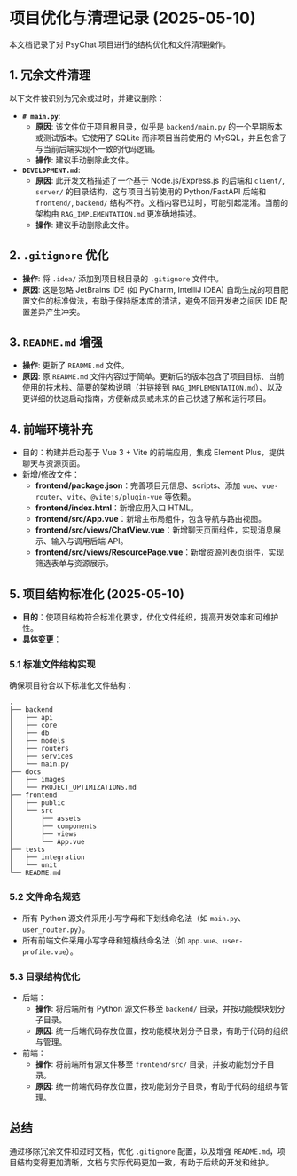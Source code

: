 <!--
 * @Author: zhen doniajohary2677@gmail.com
 * @Date: 2025-05-08 10:02:32
 * @LastEditors: zhen doniajohary2677@gmail.com
 * @LastEditTime: 2025-05-10 10:00:00
 * @FilePath: \0421PysChat\docs\PROJECT_OPTIMIZATIONS.md
 * @Description: 这是默认设置,请设置`customMade`, 打开koroFileHeader查看配置 进行设置: https://github.com/OBKoro1/koro1FileHeader/wiki/%E9%85%8D%E7%BD%AE
-->
# 项目优化与清理记录 (2025-05-10)

本文档记录了对 PsyChat 项目进行的结构优化和文件清理操作。

## 1. 冗余文件清理

以下文件被识别为冗余或过时，并建议删除：

* **`# main.py`**:
  * **原因**: 该文件位于项目根目录，似乎是 `backend/main.py` 的一个早期版本或测试版本。它使用了 SQLite 而非项目当前使用的 MySQL，并且包含了与当前后端实现不一致的代码逻辑。
  * **操作**: 建议手动删除此文件。
* **`DEVELOPMENT.md`**:
  * **原因**: 此开发文档描述了一个基于 Node.js/Express.js 的后端和 `client/`, `server/` 的目录结构，这与项目当前使用的 Python/FastAPI 后端和 `frontend/`, `backend/` 结构不符。文档内容已过时，可能引起混淆。当前的架构由 `RAG_IMPLEMENTATION.md` 更准确地描述。
  * **操作**: 建议手动删除此文件。

## 2. `.gitignore` 优化

* **操作**: 将 `.idea/` 添加到项目根目录的 `.gitignore` 文件中。
* **原因**: 这是忽略 JetBrains IDE (如 PyCharm, IntelliJ IDEA) 自动生成的项目配置文件的标准做法，有助于保持版本库的清洁，避免不同开发者之间因 IDE 配置差异产生冲突。

## 3. `README.md` 增强

* **操作**: 更新了 `README.md` 文件。
* **原因**: 原 `README.md` 文件内容过于简单。更新后的版本包含了项目目标、当前使用的技术栈、简要的架构说明（并链接到 `RAG_IMPLEMENTATION.md`）、以及更详细的快速启动指南，方便新成员或未来的自己快速了解和运行项目。

## 4. 前端环境补充

* 目的：构建并启动基于 Vue 3 + Vite 的前端应用，集成 Element Plus，提供聊天与资源页面。
* 新增/修改文件：
  * **frontend/package.json**：完善项目元信息、scripts、添加 `vue`、`vue-router`、`vite`、`@vitejs/plugin-vue` 等依赖。
  * **frontend/index.html**：新增应用入口 HTML。
  * **frontend/src/App.vue**：新增主布局组件，包含导航与路由视图。
  * **frontend/src/views/ChatView.vue**：新增聊天页面组件，实现消息展示、输入与调用后端 API。
  * **frontend/src/views/ResourcePage.vue**：新增资源列表页组件，实现筛选表单与资源展示。

## 5. 项目结构标准化 (2025-05-10)

* **目的**：使项目结构符合标准化要求，优化文件组织，提高开发效率和可维护性。
* **具体变更**：

### 5.1 标准文件结构实现

确保项目符合以下标准化文件结构：

```
.
├── backend
│   ├── api
│   ├── core
│   ├── db
│   ├── models
│   ├── routers
│   ├── services
│   └── main.py
├── docs
│   ├── images
│   └── PROJECT_OPTIMIZATIONS.md
├── frontend
│   ├── public
│   └── src
│       ├── assets
│       ├── components
│       ├── views
│       └── App.vue
├── tests
│   ├── integration
│   └── unit
└── README.md
```

### 5.2 文件命名规范

* 所有 Python 源文件采用小写字母和下划线命名法（如 `main.py`、`user_router.py`）。
* 所有前端文件采用小写字母和短横线命名法（如 `app.vue`、`user-profile.vue`）。

### 5.3 目录结构优化

* 后端：
  * **操作**: 将后端所有 Python 源文件移至 `backend/` 目录，并按功能模块划分子目录。
  * **原因**: 统一后端代码存放位置，按功能模块划分子目录，有助于代码的组织与管理。
* 前端：
  * **操作**: 将前端所有源文件移至 `frontend/src/` 目录，并按功能划分子目录。
  * **原因**: 统一前端代码存放位置，按功能划分子目录，有助于代码的组织与管理。

## 总结

通过移除冗余文件和过时文档，优化 `.gitignore` 配置，以及增强 `README.md`，项目结构变得更加清晰，文档与实际代码更加一致，有助于后续的开发和维护。
